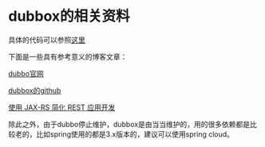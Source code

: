 # dubbox的相关资料

具体的代码可以参照[这里](https://github.com/NetFilx/zookeeper-dubbo)

下面是一些具有参考意义的博客文章：

[dubbo官网](http://dubbo.io/)

[dubbox的github](https://github.com/dangdangdotcom/dubbox)

[使用 JAX-RS 简化 REST 应用开发](https://www.ibm.com/developerworks/cn/java/j-lo-jaxrs/)

除此之外，由于dubbo停止维护，dubbox是由当当维护的，用的很多依赖都是比较老的，比如spring使用的都是3.x版本的，建议可以使用spring cloud。